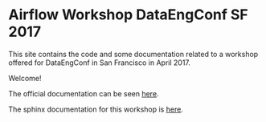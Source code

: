 # Airflow Workshop DataEngConf SF 2017

This site contains the code and some documentation related to a workshop offered for DataEngConf in San Francisco in April 2017.

Welcome!

The official documentation can be seen [here](https://airflow.incubator.apache.org/).

The sphinx documentation for this workshop is [here](https://artwr.github.io/airflow-workshop-dataengconf-sf-2017/).








